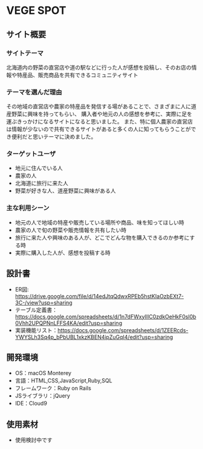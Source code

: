 # VEGE SPOT

## サイト概要
### サイトテーマ
北海道内の野菜の直営店や道の駅などに行った人が感想を投稿し、そのお店の情報や特産品、販売商品を共有できるコミュニティサイト

### テーマを選んだ理由
その地域の直営店や農家の特産品を発信する場があることで、さまざまに人に道産野菜に興味を持ってもらい、
購入者や地元の人の感想を参考に、実際に足を運ぶきっかけになるサイトになると思いました。
また、特に個人農家の直営店は情報が少ないので共有できるサイトがあると多くの人に知ってもらうことができ便利だと思いテーマに決めました。


### ターゲットユーザ
- 地元に住んでいる人 
- 農家の人
- 北海道に旅行に来た人
- 野菜が好きな人、道産野菜に興味がある人

### 主な利用シーン
- 地元の人で地域の特産や販売している場所や商品、味を知ってほしい時
- 農家の人で旬の野菜や販売情報を共有したい時
- 旅行に来た人や興味のある人が、どこでどんな物を購入できるのか参考にする時
- 実際に購入した人が、感想を投稿する時


## 設計書
- ER図: https://drive.google.com/file/d/14edJtqQdwxRPEb5hstKIaOzbEXt7-3C-/view?usp=sharing
- テーブル定義書：https://docs.google.com/spreadsheets/d/1n7dFWxyIIlC0zdkOeHkF0sl0b0Vhh2UPQPNnLFFS4KA/edit?usp=sharing
- 実装機能リスト：https://docs.google.com/spreadsheets/d/1ZEERcds-YWYSLh3Sq4p_bPbUBL1xkzKBEN4ipZuGqI4/edit?usp=sharing

## 開発環境
- OS：macOS Monterey
- 言語：HTML,CSS,JavaScript,Ruby,SQL
- フレームワーク：Ruby on Rails
- JSライブラリ：jQuery
- IDE：Cloud9

## 使用素材
- 使用検討中です